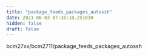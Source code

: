```yaml
---
title: "package_feeds_packages_autossh"
date: 2021-06-03 07:38:18.251030
hidden: false
draft: false
---
```


bcm27xx/bcm2711/package_feeds_packages_autossh

